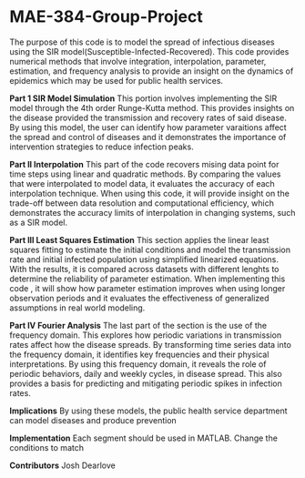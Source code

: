 # MAE-384-Group-Project
The purpose of this code is to model the spread of infectious diseases using the SIR model(Susceptible-Infected-Recovered). This code provides numerical methods that involve integration, interpolation, parameter, estimation, and frequency analysis to provide an insight on the dynamics of epidemics which may be used for public health services. 

**Part 1 SIR Model Simulation**
This portion involves implementing the SIR model through the 4th order Runge-Kutta method. This provides insights on the disease provided the transmission and recovery rates of said disease.
By using this model, the user can identify how parameter varaitions affect the spread and control of diseases and it demonstrates the importance of intervention strategies to reduce infection peaks.

**Part II Interpolation**
This part of the code recovers mising data point for time steps using linear and quadratic methods. By comparing the values that were interpolated to model data, it evaluates the accuracy of each interpolation technique. 
When using this code, it will provide insight on the trade-off between data resolution and computational efficiency, which demonstrates the accuracy limits of interpolation in changing systems, such as a SIR model. 


**Part III Least Squares Estimation**
This section applies the linear least squares fitting to estimate the initial conditions and model the transmission rate and initial infected population using simplified linearized equations. With the results, it is compared across datasets with different lenghts to determine the reliability of parameter estimation. 
When implementing this code , it will show how parameter estimation improves when using longer observation periods and it evaluates the effectiveness of generalized assumptions in real world modeling. 

**Part IV Fourier Analysis**
The last part of the section is the use of the frequency domain. This explores how periodic variations in transmission rates affect how the disease spreads. By transforming time series data into the frequency domain, it identifies key frequencies and their physical interpretations. 
By using this frequency domain, it reveals the role of periodic behaviors, daily and weekly cycles, in disease spread. This also provides a basis for predicting and mitigating periodic spikes in infection rates.

**Implications**
By using these models, the public health service department can model diseases and produce prevention 

**Implementation**
Each segment should be used in MATLAB. Change the conditions to match 

**Contributors**
Josh Dearlove
